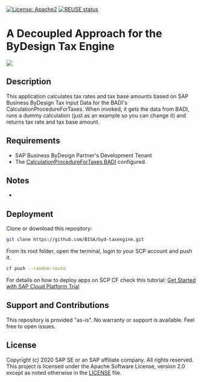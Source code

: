 [![License: Apache2](https://img.shields.io/badge/License-Apache2-green.svg)](https://opensource.org/licenses/Apache-2.0)
[![REUSE status](https://api.reuse.software/badge/github.com/SAP-samples/byd-taxengine)](https://api.reuse.software/info/github.com/SAP-samples/byd-taxengine)


# A Decoupled Approach for the ByDesign Tax Engine
[![](https://blogs.sap.com/wp-content/uploads/2020/11/badi_lc.jpg)]()

## Description
This application calculates tax rates and tax base amounts based on SAP Business ByDesign Tax Input Data for the BADI's CalculationProcedureForTaxes. When invoked, it gets the data from BADI, runs a dummy calculation (just as an example so you can change it) and returns tax rate and tax base amount.

## Requirements
* SAP Business ByDesign Partner's Development Tenant
* The [CalculationProcedureForTaxes BADI](https://github.com/B1SA/byd-taxengine/) configured.

## Notes
* 

## Deployment
Clone or download this repository:
```bash
git clone https://github.com/B1SA/byd-taxengine.git
```
From its root folder, open the terminal, login to your SCP account and push it.
```bash
cf push --random-route
```
For details on how to deploy apps on SCP CF check this tutorial: [Get Started with SAP Cloud Platform Trial](https://developers.sap.com/tutorials/cp-trial-quick-onboarding.html)

## Support and Contributions
This repository is provided "as-is". No warranty or support is available. Feel free to open issues.

## License
Copyright (c) 2020 SAP SE or an SAP affiliate company. All rights reserved. This project is licensed under the Apache Software License, version 2.0 except as noted otherwise in the [LICENSE](LICENSES/Apache-2.0.txt) file.

